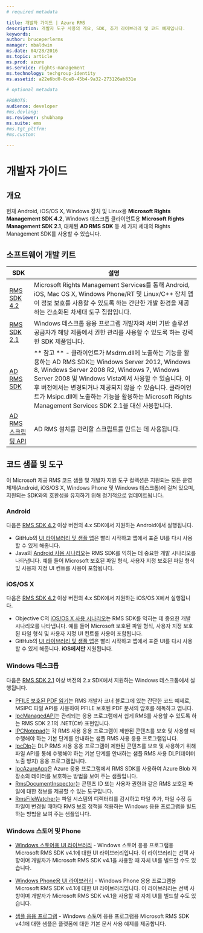 ```yaml
---
# required metadata

title: 개발자 가이드 | Azure RMS
description: 개발자 도구 사용의 개요, SDK, 추가 라이브러리 및 코드 예제입니다.
keywords:
author: bruceperlerms
manager: mbaldwin
ms.date: 04/28/2016
ms.topic: article
ms.prod: azure
ms.service: rights-management
ms.technology: techgroup-identity
ms.assetid: a22e6bd0-8ce8-45b4-9a32-273126ab831e

# optional metadata

#ROBOTS:
audience: developer
#ms.devlang:
ms.reviewer: shubhamp
ms.suite: ems
#ms.tgt_pltfrm:
#ms.custom:

---
```


# 개발자 가이드

## 개요 ##
현재 Android, iOS/OS X, Windows 장치 및 Linux용 **Microsoft Rights Management SDK 4.2**, Windows 데스크톱 클라이언트용 **Microsoft Rights Management SDK 2.1**, 대체된 **AD RMS SDK** 등 세 가지 세대의 Rights Management SDK를 사용할 수 있습니다.

## 소프트웨어 개발 키트 ##
| SDK | 설명 |
|------|---------|
| [RMS SDK 4.2](active-directory-rights-management-services-multi-platform-thin-client-sdk-portal.md) | Microsoft Rights Management Services를 통해 Android, iOS, Mac OS X, Windows Phone/RT 및 Linux/C++ 장치 앱이 정보 보호를 사용할 수 있도록 하는 간단한 개발 환경을 제공하는 간소화된 차세대 도구 집합입니다. |
| [RMS SDK 2.1](microsoft-information-protection-and-control-client-portal.md) | Windows 데스크톱 응용 프로그램 개발자와 서버 기반 솔루션 공급자가 해당 제품에서 권한 관리를 사용할 수 있도록 하는 강력한 SDK 제품입니다.|
|[AD RMS SDK](https://msdn.microsoft.com/en-us/library/cc530379(v=vs.85).aspx)|** 참고 ** - 클라이언트가 Msdrm.dll에 노출하는 기능을 활용하는 AD RMS SDK는 Windows Server 2012, Windows 8, Windows Server 2008 R2, Windows 7, Windows Server 2008 및 Windows Vista에서 사용할 수 있습니다. 이후 버전에서는 변경되거나 제공되지 않을 수 있습니다. 클라이언트가 Msipc.dll에 노출하는 기능을 활용하는 Microsoft Rights Management Services SDK 2.1을 대신 사용합니다.|
|[AD RMS 스크립팅 API](https://msdn.microsoft.com/en-us/library/bb968797(v=vs.85).aspx)| AD RMS 설치를 관리할 스크립트를 만드는 데 사용됩니다.|

## 코드 샘플 및 도구
이 Microsoft 제공 RMS 코드 샘플 및 개발자 지원 도구 컬렉션은 지원되는 모든 운영 체제(Android, iOS/OS X, Windows Phone 및 Windows 데스크톱)에 걸쳐 있으며, 지원되는 SDK와의 호환성을 유지하기 위해 정기적으로 업데이트됩니다.

### Android

다음은 [RMS SDK 4.2](active-directory-rights-management-services-multi-platform-thin-client-sdk-portal.md) 이상 버전의 4.x SDK에서 지원하는 Android에서 실행됩니다.

- GitHub의 [UI 라이브러리 및 샘플 앱](https://github.com/AzureAD/rms-sdk-ui-for-android)은 빨리 시작하고 앱에서 표준 UI를 다시 사용할 수 있게 해줍니다.
- Java의 [Android 사용 시나리오](https://msdn.microsoft.com/en-us/library/dn758246(v=vs.85).aspx)는 RMS SDK를 익히는 데 중요한 개발 시나리오를 나타냅니다. 예를 들어 Microsoft 보호된 파일 형식, 사용자 지정 보호된 파일 형식 및 사용자 지정 UI 컨트롤 사용이 포함됩니다.

### iOS/OS X

다음은 [RMS SDK 4.2](active-directory-rights-management-services-multi-platform-thin-client-sdk-portal.md) 이상 버전의 4.x SDK에서 지원하는 iOS/OS X에서 실행됩니다.

- Objective C의 [iOS/OS X 사용 시나리오](https://msdn.microsoft.com/en-us/library/dn758307(v=vs.85).aspx)는 RMS SDK를 익히는 데 중요한 개발 시나리오를 나타냅니다. 예를 들어 Microsoft 보호된 파일 형식, 사용자 지정 보호된 파일 형식 및 사용자 지정 UI 컨트롤 사용이 포함됩니다.
- GitHub의 [UI 라이브러리 및 샘플 앱](https://github.com/AzureAD/rms-sdk-ui-for-ios)은 빨리 시작하고 앱에서 표준 UI를 다시 사용할 수 있게 해줍니다. **iOS에서만** 지원됩니다.

### Windows 데스크톱

다음은 [RMS SDK 2.1](microsoft-information-protection-and-control-client-portal.md) 이상 버전의 2.x SDK에서 지원하는 Windows 데스크톱에서 실행됩니다.

- [PFILE 보호된 PDF 읽기](https://blogs.msdn.microsoft.com/rms/2015/11/09/reading-a-pfile-protected-pdf/)는 RMS 개발자 코너 블로그에 있는 간단한 코드 예제로, MSIPC 파일 API를 사용하여 PFILE 보호된 PDF 문서의 암호를 해독하고 엽니다.
- [IpcManagedAPI](https://github.com/Azure-Samples/active-directory-dotnet-rms)는 관리되는 응용 프로그램에서 쉽게 RMS를 사용할 수 있도록 하는 RMS SDK 2.1의 .NET(C#) 표현입니다.
- [IPCNotepad](https://code.msdn.microsoft.com/ipcnotepad-sample-f67dae80)는 각 RMS 사용 응용 프로그램이 제한된 콘텐츠를 보호 및 사용할 때 수행해야 하는 기본 단계를 안내하는 샘플 RMS 사용 응용 프로그램입니다.
- [IpcDlp](https://github.com/Azure-Samples/active-directory-dotnet-rms)는 DLP RMS 사용 응용 프로그램이 제한된 콘텐츠를 보호 및 사용하기 위해 파일 API를 통해 수행해야 하는 기본 단계를 안내하는 샘플 RMS 사용 DLP(데이터 노출 방지) 응용 프로그램입니다.
- [IpcAzureApp](https://github.com/Azure-Samples/active-directory-dotnet-rms)은 Azure 응용 프로그램에서 RMS SDK를 사용하여 Azure Blob 저장소의 데이터를 보호하는 방법을 보여 주는 샘플입니다.
- [RmsDocumentInspector](https://github.com/Azure-Samples/active-directory-dotnet-rms)는 콘텐츠 ID 또는 사용자 권한과 같은 RMS 보호된 파일에 대한 정보를 제공할 수 있는 도구입니다.
- [RmsFileWatcher](https://github.com/Azure-Samples/active-directory-dotnet-rms)는 파일 시스템의 디렉터리를 감시하고 파일 추가, 파일 수정 등 파일이 변경될 때마다 RMS 보호 정책을 적용하는 Windows 응용 프로그램을 빌드하는 방법을 보여 주는 샘플입니다.

### Windows 스토어 및 Phone

- [Windows 스토어용 UI 라이브러리](https://github.com/AzureAD/rms-sdk-ui-for-windowsstore) - Windows 스토어 응용 프로그램용 Microsoft RMS SDK v4.1에 대한 UI 라이브러리입니다. 이 라이브러리는 선택 사항이며 개발자가 Microsoft RMS SDK v4.1을 사용할 때 자체 UI를 빌드할 수도 있습니다.

- [Windows Phone용 UI 라이브러리](https://github.com/AzureAD/rms-sdk-ui-for-winphone) - Windows Phone 응용 프로그램용 Microsoft RMS SDK v4.1에 대한 UI 라이브러리입니다. 이 라이브러리는 선택 사항이며 개발자가 Microsoft RMS SDK v4.1을 사용할 때 자체 UI를 빌드할 수도 있습니다.

- [샘플 응용 프로그램](https://github.com/Azure-Samples/active-directory-dotnet-rms-windowsstore) - Windows 스토어 응용 프로그램용 Microsoft RMS SDK v4.1에 대한 샘플은 플랫폼에 대한 기본 문서 사용 예제를 제공합니다.


<!--HONumber=Apr16_HO3-->


